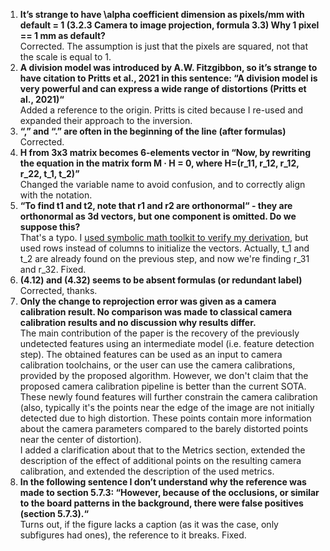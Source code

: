 1. **It’s strange to have \alpha coefficient dimension as pixels/mm with default
   = 1 (3.2.3 Camera to image projection, formula 3.3) Why 1 pixel == 1 mm as
default?**  
Corrected. The assumption is just that the pixels are squared, not that the
scale is equal to 1.
2. **A division model was introduced by A.W. Fitzgibbon, so it’s strange to have
   citation to Pritts et al., 2021 in this sentence: “A division model is very
powerful and can express a wide range of distortions (Pritts et al., 2021)“**  
Added a reference to the origin. Pritts is cited because I re-used and expanded
their approach to the inversion.
3. **“,” and “.” are often in the beginning of the line (after formulas)**  
Corrected.
4. **H from 3x3 matrix becomes 6-elements vector in “Now, by rewriting the
   equation in the matrix form M · H = 0, where  H=(r_11, r_12, r_12, r_22, t_1,
t_2)”**  
Changed the variable name to avoid confusion, and to correctly align with the
notation.
5. **“To find t1 and t2, note that r1 and r2 are orthonormal“ - they are
   orthonormal as 3d vectors, but one component is omitted. Do we suppose
this?**  
That's a typo. I [used symbolic math toolkit to verify my derivation](https://github.com/anstadnik/camera_calibration/blob/5dd416adbd8fb483ac8c3e23ea60d4d2d0eb374e/notebooks/Solver%20Scaramuzza.ipynb), but used
rows instead of columns to initialize the vectors. Actually, t_1 and t_2 are
already found on the previous step, and now we're finding r_31 and r_32. Fixed.
6. **(4.12) and (4.32) seems to be absent formulas (or redundant label)**  
Corrected, thanks.
7. **Only the change to reprojection error was given as a camera calibration
   result. No comparison was made to classical camera calibration results and no
discussion why results differ.**  
The main contribution of the paper is the recovery of the previously undetected
features using an intermediate model (i.e. feature detection step). The obtained
features can be used as an input to camera calibration toolchains, or the user
can use the camera calibrations, provided by the proposed algorithm. However, we don't
claim that the proposed camera calibration pipeline is better than the current SOTA.  
These newly found features will further constrain the camera calibration (also,
typically it's the points near the edge of the image are not initially
detected due to high distortion. These points contain
more information about the camera parameters compared to the barely distorted
points near the center of distortion).  
I added a clarification about that to the Metrics section, extended the
description of the effect of additional points on the resulting camera
calibration, and extended the description of the used metrics.
8. **In the following sentence I don’t understand why the reference was made to
   section 5.7.3: “However, because of the occlusions, or similar to the board
patterns in the background, there were false positives (section 5.7.3).“**  
Turns out, if the figure lacks a caption (as it was the case, only subfigures
had ones), the reference to it breaks. Fixed.
